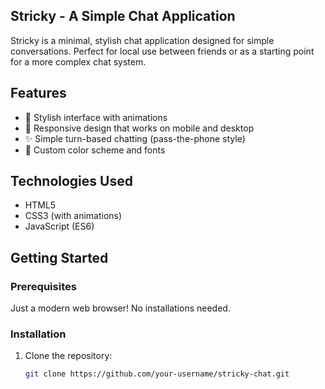 ## Stricky - A Simple Chat Application

Stricky is a minimal, stylish chat application designed for simple conversations. Perfect for local use between friends or as a starting point for a more complex chat system.

## Features

- 🎨 Stylish interface with animations
- 📱 Responsive design that works on mobile and desktop
- ✨ Simple turn-based chatting (pass-the-phone style)
- 🌈 Custom color scheme and fonts

## Technologies Used

- HTML5
- CSS3 (with animations)
- JavaScript (ES6)

## Getting Started

### Prerequisites

Just a modern web browser! No installations needed.

### Installation

1. Clone the repository:
   ```bash
   git clone https://github.com/your-username/stricky-chat.git
